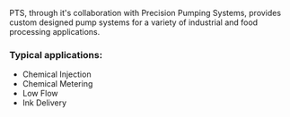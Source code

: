 PTS, through it's collaboration with Precision Pumping Systems, provides custom
designed pump systems for a variety of industrial and food processing
applications.

### Typical applications:

- Chemical Injection
- Chemical Metering
- Low Flow
- Ink Delivery
